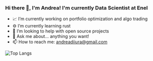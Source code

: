 ### Hi there 👋, I'm Andrea! I'm currently Data Scientist at Enel

- 📈 I’m currently working on portfolio optimization and algo trading
- ⚙️ I’m currently learning rust
- 🤔 I’m looking to help with open source projects
- 💬 Ask me about... anything you want!
- 📫 How to reach me: andreadiiura@gmail.com

![Top Langs](https://github-readme-stats.vercel.app/api/top-langs/?username=agdiiura&theme=tokyonight)

